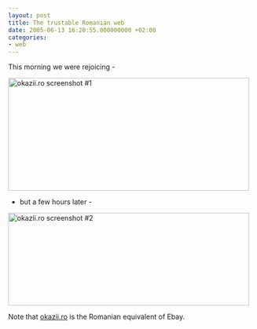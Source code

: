 ```yaml
---
layout: post
title: The trustable Romanian web
date: 2005-06-13 16:20:55.000000000 +02:00
categories:
- web
---
```

This morning we were rejoicing -

<img src="https://content.rusiczki.net/blogpics/okazii_part_one_resize.gif" width="490" height="230" class="image" alt="okazii.ro screenshot #1" />

- but a few hours later -

<img src="https://content.rusiczki.net/blogpics/okazii_part_two_resize.gif" width="490" height="189" class="image" alt="okazii.ro screenshot #2" />

Note that <a href="http://www.okazii.ro">okazii.ro</a> is the Romanian equivalent of Ebay.
